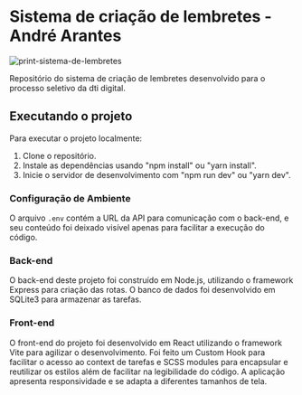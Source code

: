# Sistema de criação de lembretes - André Arantes

![print-sistema-de-lembretes](https://github.com/andre-arantes/lista-de-lembretes/assets/83238593/35adef98-3dba-42f2-9c14-835849fa4710)

Repositório do sistema de criação de lembretes desenvolvido para o processo seletivo da dti digital.

## Executando o projeto

Para executar o projeto localmente:

1. Clone o repositório.
2. Instale as dependências usando "npm install" ou "yarn install".
3. Inicie o servidor de desenvolvimento com "npm run dev" ou "yarn dev".

### Configuração de Ambiente

O arquivo `.env` contém a URL da API para comunicação com o back-end, e seu conteúdo foi deixado visível apenas para facilitar a execução do código.

### Back-end

O back-end deste projeto foi construído em Node.js, utilizando o framework Express para criação das rotas. O banco de dados foi desenvolvido em SQLite3 para armazenar as tarefas.

### Front-end

O front-end do projeto foi desenvolvido em React utilizando o framework Vite para agilizar o desenvolvimento. Foi feito um Custom Hook para facilitar o acesso ao context de tarefas e SCSS modules para encapsular e reutilizar os estilos além de facilitar na legibilidade do código. A aplicação apresenta responsividade e se adapta a diferentes tamanhos de tela.
